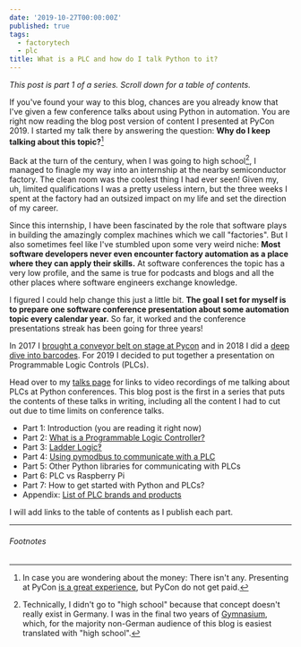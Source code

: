 ```yaml
---
date: '2019-10-27T00:00:00Z'
published: true
tags:
  - factorytech
  - plc
title: What is a PLC and how do I talk Python to it?
---
```


_This post is part 1 of a series. Scroll down for a table of contents._

If you've found your way to this blog, chances are you already know that I've given a few conference talks about using Python in automation.
You are right now reading the blog post version of content I presented at PyCon 2019.
I started my talk there by answering the question:
**Why do I keep talking about this topic?**[^1]

Back at the turn of the century, when I was going to high school[^2], I managed to finagle my way into an internship at the nearby semiconductor factory.
The clean room was the coolest thing I had ever seen!
Given my, uh, limited qualifications I was a pretty useless intern, but the three weeks I spent at the factory had an outsized impact on my life and set the direction of my career.

Since this internship, I have been fascinated by the role that software plays in building the amazingly complex machines which we call "factories".
But I also sometimes feel like I've stumbled upon some very weird niche:
**Most software developers never even encounter factory automation as a place where they can apply their skills.**
At software conferences the topic has a very low profile, and the same is true for podcasts and blogs and all the other places where software engineers exchange knowledge.

I figured I could help change this just a little bit.
**The goal I set for myself is to prepare one software conference presentation about some automation topic every calendar year.**
So far, it worked and the conference presentations streak has been going for three years!

In 2017 I [brought a conveyor belt on stage at Pycon](https://jonasneubert.com/talks/pycon2017.html) and in 2018 I did a [deep dive into barcodes](https://jonasneubert.com/talks/pybay2018.html).
For 2019 I decided to put together a presentation on Programmable Logic Controls (PLCs).

Head over to my [talks page](https://jonasneubert.com/talks/) for links to video recordings of me talking about PLCs at Python conferences.
This blog post is the first in a series that puts the contents of these talks in writing, including all the content I had to cut out due to time limits on conference talks.

- Part 1: Introduction (you are reading it right now)
- Part 2: [What is a Programmable Logic Controller?](/2019/10/28/what-is-a-programmable-logic-controller/)
- Part 3: [Ladder Logic‽](/2019/10/29/ladder-logic)
- Part 4: [Using pymodbus to communicate with a PLC](/2019/11/02/using-pymodbus-to-communicate-with-a-plc/)
- Part 5: Other Python libraries for communicating with PLCs
- Part 6: PLC vs Raspberry Pi
- Part 7: How to get started with Python and PLCs?
- Appendix: [List of PLC brands and products](/2019/04/27/list-of-plc-brand-names-and-products)

I will add links to the table of contents as I publish each part.

---

###### Footnotes

[^1]: In case you are wondering about the money: There isn't any. Presenting at PyCon [is a great experience](/2017/11/20/the-pycon-speaker-experience), but PyCon do not get paid.
[^2]: Technically, I didn't go to "high school" because that concept doesn't really exist in Germany. I was in the final two years of [Gymnasium](<https://en.wikipedia.org/wiki/Gymnasium_(school)#Germany>), which, for the majority non-German audience of this blog is easiest translated with "high school".
